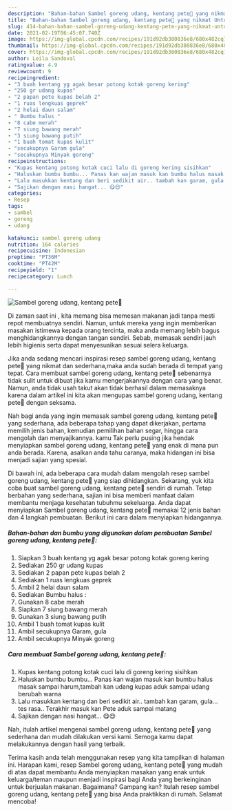 ```yaml
---
description: "Bahan-bahan Sambel goreng udang, kentang pete🍤 yang nikmat Untuk Jualan"
title: "Bahan-bahan Sambel goreng udang, kentang pete🍤 yang nikmat Untuk Jualan"
slug: 414-bahan-bahan-sambel-goreng-udang-kentang-pete-yang-nikmat-untuk-jualan
date: 2021-02-19T06:45:07.740Z
image: https://img-global.cpcdn.com/recipes/191d92db380836e8/680x482cq70/sambel-goreng-udang-kentang-pete🍤-foto-resep-utama.jpg
thumbnail: https://img-global.cpcdn.com/recipes/191d92db380836e8/680x482cq70/sambel-goreng-udang-kentang-pete🍤-foto-resep-utama.jpg
cover: https://img-global.cpcdn.com/recipes/191d92db380836e8/680x482cq70/sambel-goreng-udang-kentang-pete🍤-foto-resep-utama.jpg
author: Leila Sandoval
ratingvalue: 4.9
reviewcount: 9
recipeingredient:
- "3 buah kentang yg agak besar potong kotak goreng kering"
- "250 gr udang kupas"
- "2 papan pete kupas belah 2"
- "1 ruas lengkuas geprek"
- "2 helai daun salam"
- " Bumbu halus "
- "8 cabe merah"
- "7 siung bawang merah"
- "3 siung bawang putih"
- "1 buah tomat kupas kulit"
- "secukupnya Garam gula"
- "secukupnya Minyak goreng"
recipeinstructions:
- "Kupas kentang potong kotak cuci lalu di goreng kering sisihkan"
- "Haluskan bumbu bumbu... Panas kan wajan masuk kan bumbu halus masak sampai harum,tambah kan udang kupas aduk sampai udang berubah warna"
- "Lalu masukkan kentang dan beri sedikit air.. tambah kan garam, gula... tes rasa.. Terakhir masuk kan Pete aduk sampai matang"
- "Sajikan dengan nasi hangat... 😋😍"
categories:
- Resep
tags:
- sambel
- goreng
- udang

katakunci: sambel goreng udang 
nutrition: 164 calories
recipecuisine: Indonesian
preptime: "PT36M"
cooktime: "PT42M"
recipeyield: "1"
recipecategory: Lunch

---
```



![Sambel goreng udang, kentang pete🍤](https://img-global.cpcdn.com/recipes/191d92db380836e8/680x482cq70/sambel-goreng-udang-kentang-pete🍤-foto-resep-utama.jpg)

Di zaman  saat ini , kita memang bisa memesan makanan jadi tanpa mesti repot membuatnya sendiri. Namun, untuk mereka yang ingin memberikan masakan istimewa kepada orang tercinta, maka anda memang lebih bagus menghidangkannya dengan tangan sendiri. Sebab, memasak sendiri jauh lebih higienis serta dapat menyesuaikan sesuai selera keluarga.

Jika anda sedang mencari inspirasi resep sambel goreng udang, kentang pete🍤 yang nikmat dan sederhana,maka anda sudah berada di tempat yang tepat. Cara membuat sambel goreng udang, kentang pete🍤  sebenarnya tidak sulit untuk dibuat jika kamu mengerjakannya dengan cara yang benar. Namun, anda tidak usah takut akan tidak berhasil dalam memasaknya 
karena dalam artikel ini kita akan mengupas sambel goreng udang, kentang pete🍤 dengan seksama.  



Nah bagi anda yang ingin memasak sambel goreng udang, kentang pete🍤 yang sederhana, ada beberapa tahap yang dapat dikerjakan, pertama memilih jenis bahan, kemudian pemilihan bahan segar, hingga cara mengolah dan menyajikannya. kamu Tak perlu pusing jika hendak menyiapkan sambel goreng udang, kentang pete🍤 yang enak di mana pun anda berada. Karena, asalkan anda  tahu caranya, maka hidangan ini bisa menjadi sajian yang spesial.

Di bawah ini, ada beberapa cara mudah dalam mengolah resep sambel goreng udang, kentang pete🍤 yang siap dihidangkan. Sekarang, yuk kita coba buat sambel goreng udang, kentang pete🍤 sendiri di rumah. Tetap berbahan yang sederhana, sajian ini bisa memberi manfaat dalam membantu menjaga kesehatan tubuhmu sekeluarga. Anda dapat menyiapkan Sambel goreng udang, kentang pete🍤 memakai 12 jenis bahan dan 4 langkah pembuatan. Berikut ini cara dalam menyiapkan hidangannya.

<!--inarticleads1-->

##### Bahan-bahan dan bumbu yang digunakan dalam pembuatan Sambel goreng udang, kentang pete🍤:

1. Siapkan 3 buah kentang yg agak besar potong kotak goreng kering
1. Sediakan 250 gr udang kupas
1. Sediakan 2 papan pete kupas belah 2
1. Sediakan 1 ruas lengkuas geprek
1. Ambil 2 helai daun salam
1. Sediakan  Bumbu halus :
1. Gunakan 8 cabe merah
1. Siapkan 7 siung bawang merah
1. Gunakan 3 siung bawang putih
1. Ambil 1 buah tomat kupas kulit
1. Ambil secukupnya Garam, gula
1. Ambil secukupnya Minyak goreng




<!--inarticleads2-->

##### Cara membuat Sambel goreng udang, kentang pete🍤:

1. Kupas kentang potong kotak cuci lalu di goreng kering sisihkan
1. Haluskan bumbu bumbu... Panas kan wajan masuk kan bumbu halus masak sampai harum,tambah kan udang kupas aduk sampai udang berubah warna
1. Lalu masukkan kentang dan beri sedikit air.. tambah kan garam, gula... tes rasa.. Terakhir masuk kan Pete aduk sampai matang
1. Sajikan dengan nasi hangat... 😋😍




Nah, itulah artikel mengenai  sambel goreng udang, kentang pete🍤  yang sederhana dan mudah dilakukan versi kami. Semoga kamu dapat melakukannya dengan hasil yang terbaik. 

Terima kasih anda telah menggunakan resep yang kita tampilkan di halaman ini. Harapan kami, resep  Sambel goreng udang, kentang pete🍤 yang mudah di atas dapat membantu Anda menyiapkan masakan yang enak untuk keluarga/teman maupun menjadi inspirasi bagi Anda yang berkeinginan untuk berjualan makanan. Bagaimana? Gampang kan? Itulah resep sambel goreng udang, kentang pete🍤 yang bisa Anda praktikkan di rumah. Selamat mencoba!

